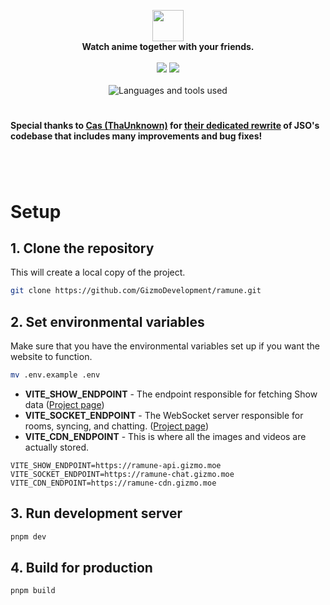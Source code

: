 <p align="center">
	<img src="https://user-images.githubusercontent.com/25076630/124389427-e2520600-dc9b-11eb-88a9-150a0e372899.png" height="50">
	<br>
	<span align="center"><b>Watch anime together with your friends.</b></span>
	<br><br>
	<a href="https://github.com/GizmoDevelopment/ramune/actions"><img src="https://img.shields.io/github/actions/workflow/status/GizmoDevelopment/ramune/ci.yml?branch=master"></a>
	<a href="https://discord.gg/DHKjwQY"><img src="https://img.shields.io/discord/246369359705014272?color=%236E85D2&label=Discord&logo=discord&logoColor=white"></a>
	<br><br>
	<img src="https://skillicons.dev/icons?i=ts,vite,vue&theme=dark" alt="Languages and tools used">
</p>

#

#### Special thanks to [Cas (ThaUnknown)](https://github.com/ThaUnknown) for [their dedicated rewrite](https://github.com/ThaUnknown/jassub) of JSO's codebase that includes many improvements and bug fixes!

#

<br>

# Setup

## 1. Clone the repository
This will create a local copy of the project.
```sh
git clone https://github.com/GizmoDevelopment/ramune.git
```

## 2. Set environmental variables
Make sure that you have the environmental variables set up if you want the website to function.
```sh
mv .env.example .env
```

- **VITE_SHOW_ENDPOINT** - The endpoint responsible for fetching Show data ([Project page](https://github.com/GizmoDevelopment/ramune-backend))
- **VITE_SOCKET_ENDPOINT** - The WebSocket server responsible for rooms, syncing, and chatting. ([Project page](https://github.com/GizmoDevelopment/ramune-chat))
- **VITE_CDN_ENDPOINT** - This is where all the images and videos are actually stored.

```
VITE_SHOW_ENDPOINT=https://ramune-api.gizmo.moe
VITE_SOCKET_ENDPOINT=https://ramune-chat.gizmo.moe
VITE_CDN_ENDPOINT=https://ramune-cdn.gizmo.moe
```

## 3. Run development server
```sh
pnpm dev
```

## 4. Build for production
```sh
pnpm build
```
